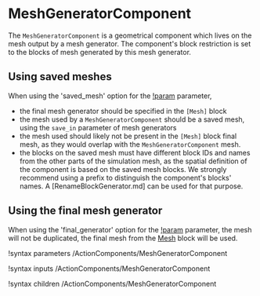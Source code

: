 # MeshGeneratorComponent

The `MeshGeneratorComponent` is a geometrical component which lives on the mesh output by a mesh generator.
The component's block restriction is set to the blocks of mesh generated by this mesh generator.

## Using saved meshes

When using the 'saved_mesh' option for the [!param](/ActionComponents/MeshGeneratorComponent/mesh_generator_type) parameter,

- the final mesh generator should be specified in the `[Mesh]` block
- the mesh used by a `MeshGeneratorComponent` should be a saved mesh, using the `save_in` parameter of mesh generators
- the mesh used should likely not be present in the `[Mesh]` block final mesh, as they would overlap with the `MeshGeneratorComponent` mesh.
- the blocks on the saved mesh must have different block IDs and names from the other parts of the simulation
  mesh, as the spatial definition of the component is based on the saved mesh blocks.
  We strongly recommend using a prefix to distinguish the component's blocks' names. A [RenameBlockGenerator.md]
  can be used for that purpose.

## Using the final mesh generator

When using the 'final_generator' option for the [!param](/ActionComponents/MeshGeneratorComponent/mesh_generator_type) parameter,
the mesh will not be duplicated, the final mesh from the [Mesh](syntax/Mesh/index.md) block will be used.

!syntax parameters /ActionComponents/MeshGeneratorComponent

!syntax inputs /ActionComponents/MeshGeneratorComponent

!syntax children /ActionComponents/MeshGeneratorComponent
